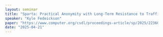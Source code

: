 ```yaml
---
layout: seminar
title: "Sparta: Practical Anonymity with Long-Term Resistance to Traffic Analysis"
speaker: "Kyle Fedeickson"
paper: "https://www.computer.org/csdl/proceedings-article/sp/2025/223600a065/21B7R9OGMwg"
date: "2025-04-21"
---
```

